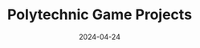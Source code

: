 ---
layout: post-categorypage
# title: "Projects"
permalink: "projects/polytechnic-games/"

title:  "Polytechnic Game Projects"
date:   2024-04-24
# categories: jekyll update

content_before_table: "
<div> 
Here are some of the games I have made during my time in Singapore Polytechnic
<br>
<br>
<br>
</div>
"


table_col: 3
table_datapath: "polytechnic-games"

---